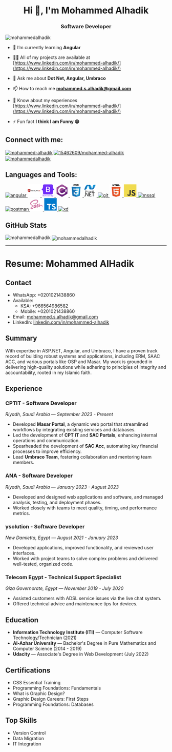 <h1 align="center">Hi 👋, I'm Mohammed Alhadik</h1>
<h3 align="center">Software Developer</h3>

<p align="left"> <img src="https://komarev.com/ghpvc/?username=mohammedalhadik&label=Profile%20views&color=0e75b6&style=flat" alt="mohammedalhadik" /> </p>

- 🌱 I’m currently learning **Angular**

- 👨‍💻 All of my projects are available at [https://www.linkedin.com/in/mohammed-alhadik/](https://www.linkedin.com/in/mohammed-alhadik/)

- 💬 Ask me about **Dot Net, Angular, Umbraco**

- 📫 How to reach me **mohammed.s.alhadik@gmail.com**

- 📄 Know about my experiences [https://www.linkedin.com/in/mohammed-alhadik/](https://www.linkedin.com/in/mohammed-alhadik/)

- ⚡ Fun fact **I think I am Funny 😁**

## Connect with me:
<p align="left">
<a href="https://linkedin.com/in/mohammed-alhadik" target="blank"><img align="center" src="https://raw.githubusercontent.com/rahuldkjain/github-profile-readme-generator/master/src/images/icons/Social/linked-in-alt.svg" alt="mohammed-alhadik" height="30" width="40" /></a>
<a href="https://stackoverflow.com/users/15462609/mohammed-alhadik" target="blank"><img align="center" src="https://raw.githubusercontent.com/rahuldkjain/github-profile-readme-generator/master/src/images/icons/Social/stack-overflow.svg" alt="15462609/mohammed-alhadik" height="30" width="40" /></a>
<a href="https://www.leetcode.com/mohammedalhadik" target="blank"><img align="center" src="https://raw.githubusercontent.com/rahuldkjain/github-profile-readme-generator/master/src/images/icons/Social/leet-code.svg" alt="mohammedalhadik" height="30" width="40" /></a>
</p>

## Languages and Tools:
<p align="left"> 
<a href="https://angular.io" target="_blank" rel="noreferrer"> <img src="https://angular.io/assets/images/logos/angular/angular.svg" alt="angular" width="40" height="40"/> </a> 
<a href="https://angular.io" target="_blank" rel="noreferrer"> <img src="https://raw.githubusercontent.com/devicons/devicon/master/icons/angularjs/angularjs-original-wordmark.svg" alt="angularjs" width="40" height="40"/> </a> 
<a href="https://getbootstrap.com" target="_blank" rel="noreferrer"> <img src="https://raw.githubusercontent.com/devicons/devicon/master/icons/bootstrap/bootstrap-plain-wordmark.svg" alt="bootstrap" width="40" height="40"/> </a> 
<a href="https://www.w3schools.com/cs/" target="_blank" rel="noreferrer"> <img src="https://raw.githubusercontent.com/devicons/devicon/master/icons/csharp/csharp-original.svg" alt="csharp" width="40" height="40"/> </a> 
<a href="https://www.w3schools.com/css/" target="_blank" rel="noreferrer"> <img src="https://raw.githubusercontent.com/devicons/devicon/master/icons/css3/css3-original-wordmark.svg" alt="css3" width="40" height="40"/> </a> 
<a href="https://dotnet.microsoft.com/" target="_blank" rel="noreferrer"> <img src="https://raw.githubusercontent.com/devicons/devicon/master/icons/dot-net/dot-net-original-wordmark.svg" alt="dotnet" width="40" height="40"/> </a> 
<a href="https://git-scm.com/" target="_blank" rel="noreferrer"> <img src="https://www.vectorlogo.zone/logos/git-scm/git-scm-icon.svg" alt="git" width="40" height="40"/> </a> 
<a href="https://www.w3.org/html/" target="_blank" rel="noreferrer"> <img src="https://raw.githubusercontent.com/devicons/devicon/master/icons/html5/html5-original-wordmark.svg" alt="html5" width="40" height="40"/> </a> 
<a href="https://developer.mozilla.org/en-US/docs/Web/JavaScript" target="_blank" rel="noreferrer"> <img src="https://raw.githubusercontent.com/devicons/devicon/master/icons/javascript/javascript-original.svg" alt="javascript" width="40" height="40"/> </a> 
<a href="https://www.microsoft.com/en-us/sql-server" target="_blank" rel="noreferrer"> <img src="https://www.svgrepo.com/show/303229/microsoft-sql-server-logo.svg" alt="mssql" width="40" height="40"/> </a> 
<a href="https://postman.com" target="_blank" rel="noreferrer"> <img src="https://www.vectorlogo.zone/logos/getpostman/getpostman-icon.svg" alt="postman" width="40" height="40"/> </a> 
<a href="https://sass-lang.com" target="_blank" rel="noreferrer"> <img src="https://raw.githubusercontent.com/devicons/devicon/master/icons/sass/sass-original.svg" alt="sass" width="40" height="40"/> </a> 
<a href="https://www.typescriptlang.org/" target="_blank" rel="noreferrer"> <img src="https://raw.githubusercontent.com/devicons/devicon/master/icons/typescript/typescript-original.svg" alt="typescript" width="40" height="40"/> </a> 
<a href="https://www.adobe.com/products/xd.html" target="_blank" rel="noreferrer"> <img src="https://cdn.worldvectorlogo.com/logos/adobe-xd.svg" alt="xd" width="40" height="40"/> </a> 
</p>

## GitHub Stats
<p><img align="left" src="https://github-readme-stats.vercel.app/api/top-langs?username=mohammedalhadik&show_icons=true&locale=en&layout=compact" alt="mohammedalhadik" /></p>
<p>&nbsp;<img align="center" src="https://github-readme-stats.vercel.app/api?username=mohammedalhadik&show_icons=true&locale=en" alt="mohammedalhadik" /></p>

---

# Resume: Mohammed AlHadik

## Contact  
- WhatsApp: +0201021438860  
- Available:  
  - KSA: +966564986582  
  - Mobile: +0201021438860  
- Email: [mohammed.s.alhadik@gmail.com](mailto:mohammed.s.alhadik@gmail.com)  
- LinkedIn: [linkedin.com/in/mohammed-alhadik](https://www.linkedin.com/in/mohammed-alhadik/)

## Summary  
With expertise in ASP.NET, Angular, and Umbraco, I have a proven track record of building robust systems and applications, including ERM, SAAC ACC, and various portals like OSP and Masar. My work is grounded in delivering high-quality solutions while adhering to principles of integrity and accountability, rooted in my Islamic faith.

## Experience  

### **CPTIT** - Software Developer  
*Riyadh, Saudi Arabia — September 2023 - Present*  
- Developed **Masar Portal**, a dynamic web portal that streamlined workflows by integrating existing services and databases.
- Led the development of **CPT IT** and **SAC Portals**, enhancing internal operations and communication.
- Spearheaded the development of **SAC Acc**, automating key financial processes to improve efficiency.
- Lead **Umbraco Team**, fostering collaboration and mentoring team members.

### **ANA** - Software Developer  
*Riyadh, Saudi Arabia — January 2023 - August 2023*  
- Developed and designed web applications and software, and managed analysis, testing, and deployment phases.
- Worked closely with teams to meet quality, timing, and performance metrics.

### **ysolution** - Software Developer  
*New Damietta, Egypt — August 2021 - January 2023*  
- Developed applications, improved functionality, and reviewed user interfaces.
- Worked with project teams to solve complex problems and delivered well-tested, organized code.

### **Telecom Egypt** - Technical Support Specialist  
*Giza Governorate, Egypt — November 2019 - July 2020*  
- Assisted customers with ADSL service issues via the live chat system.
- Offered technical advice and maintenance tips for devices.

## Education  
- **Information Technology Institute (ITI)** — Computer Software Technology/Technician (2021)  
- **Al-Azhar University** — Bachelor's Degree in Pure Mathematics and Computer Science (2014 - 2019)  
- **Udacity** — Associate's Degree in Web Development (July 2022)  

## Certifications  
- CSS Essential Training  
- Programming Foundations: Fundamentals  
- What is Graphic Design?  
- Graphic Design Careers: First Steps  
- Programming Foundations: Databases  

## Top Skills  
- Version Control  
- Data Migration  
- IT Integration  
